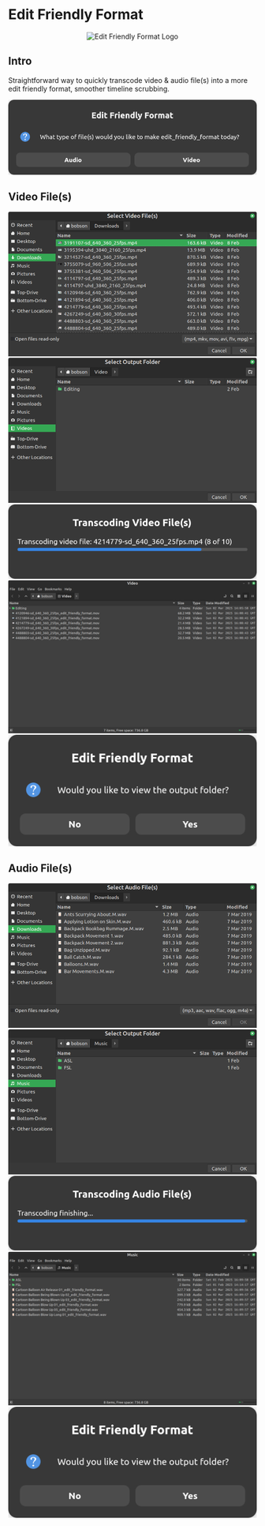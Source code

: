 <h1>Edit Friendly Format</h1>
<p align="center">
    <img width="400" src="data/icons/io.github.bobsonuk.edit_friendly_format.svg" alt="Edit Friendly Format Logo">
</p>
<h2>Intro</h2>
<p>Straightforward way to quickly transcode video & audio file(s) into a more edit friendly format, smoother timeline scrubbing.
<br>
<p align="center">
<img src="data/screenshots/screenshot_1.png" alt="Welcome">
</p>
</p>

<h2>Video File(s)</h2>

<p align="center">
    <img src="data/screenshots/screenshot_2.png" alt="Select Video File(s)">
    <img src="data/screenshots/screenshot_3.png" alt="Select Output Folder">
    <img src="data/screenshots/screenshot_4.png" alt="Transcoding Video File(s)">
    <img src="data/screenshots/screenshot_5.png" alt="Edit_Friendly_Format">
    <img src="data/screenshots/screenshot_10.png" alt="View Output Folder">
</p>

<h2>Audio File(s)</h2>

<p align="center">
    <img src="data/screenshots/screenshot_6.png" alt="Select Audio File(s)">
    <img src="data/screenshots/screenshot_7.png" alt="Select Output Folder">
    <img src="data/screenshots/screenshot_8.png" alt="Transcoding Audio File(s)">
    <img src="data/screenshots/screenshot_9.png" alt="Edit_Friendly_Format">
    <img src="data/screenshots/screenshot_10.png" alt="View Output Folder">
</p>
